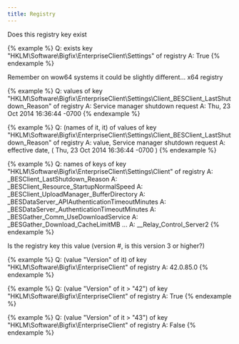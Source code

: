 ```yaml
---
title: Registry
---
```


Does this registry key exist

{% example %}
Q: exists key "HKLM\Software\Bigfix\EnterpriseClient\Settings" of registry
A: True
{% endexample %}

Remember on wow64 systems it could be slightly different... x64 registry

{% example %}
Q: values of key "HKLM\Software\Bigfix\EnterpriseClient\Settings\Client\_BESClient_LastShutdown_Reason" of registry
A: Service manager shutdown request
A: Thu, 23 Oct 2014 16:36:44 -0700
{% endexample %}

{% example %}
Q: (names of it, it) of values of key "HKLM\Software\Bigfix\EnterpriseClient\Settings\Client\_BESClient_LastShutdown_Reason" of registry
A: value, Service manager shutdown request
A: effective date, ( Thu, 23 Oct 2014 16:36:44 -0700 )
{% endexample %}

{% example %}
Q: names of keys of key "HKLM\Software\Bigfix\EnterpriseClient\Settings\Client" of registry
A: _BESClient_LastShutdown_Reason
A: _BESClient_Resource_StartupNormalSpeed
A: _BESClient_UploadManager_BufferDirectory
A: _BESDataServer_APIAuthenticationTimeoutMinutes
A: _BESDataServer_AuthenticationTimeoutMinutes
A: _BESGather_Comm_UseDownloadService
A: _BESGather_Download_CacheLimitMB
...
A: __Relay_Control_Server2
{% endexample %}

Is the registry key this value (version #, is this version 3 or higher?)

{% example %}
Q: (value "Version" of it) of key "HKLM\Software\Bigfix\EnterpriseClient" of registry
A: 42.0.85.0
{% endexample %}

{% example %}
Q: (value "Version" of it > "42") of key "HKLM\Software\Bigfix\EnterpriseClient" of registry
A: True
{% endexample %}

{% example %}
Q: (value "Version" of it > "43") of key "HKLM\Software\Bigfix\EnterpriseClient" of registry
A: False
{% endexample %}
